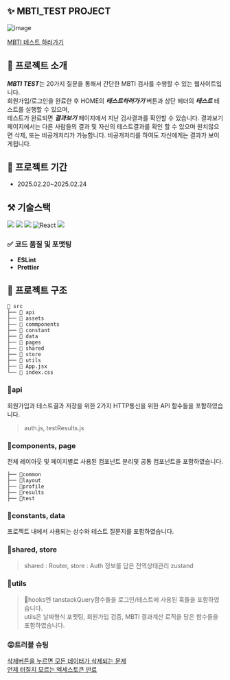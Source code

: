 ## ✨ MBTI_TEST PROJECT
![image](https://github.com/user-attachments/assets/e4e8f941-9cd6-4f84-a7a0-f8b34ed4fea3)

[MBTI 테스트 하러가기](https://mbti-test-gules.vercel.app/)
## 📢 프로젝트 소개
***MBTI TEST***는 20가지 질문을 통해서 간단한 MBTI 검사를 수행할 수 있는 웹사이트입니다.    
회원가입/로그인을 완료한 후 HOME의 ***테스트하러가기*** 버튼과 상단 헤더의 ***테스트*** 테스트를 실행할 수 있으며,    
테스트가 완료되면 ***결과보기*** 페이지에서 지난 검사결과를 확인할 수 있습니다.
결과보기 페이지에서는 다른 사람들의 결과 및 자신의 테스트결과를 확인 할 수 있으며 원치않으면 삭제, 또는 비공개처리가 가능합니다.
비공개처리를 하여도 자신에게는 결과가 보이게됩니다.

## 📅 프로젝트 기간
* 2025.02.20~2025.02.24

## ⚒ 기술스택

  <img src="https://img.shields.io/badge/html5-E34F26?style=for-the-badge&logo=html5&logoColor=white"> <img src="https://img.shields.io/badge/css-1572B6?style=for-the-badge&logo=css3&logoColor=white"> 
  <img src="https://img.shields.io/badge/javascript-F7DF1E?style=for-the-badge&logo=javascript&logoColor=black"> ![React](https://img.shields.io/badge/react-%2320232a.svg?style=for-the-badge&logo=react&logoColor=%2361DAFB) <img src="https://img.shields.io/badge/zustand-%2320232a.svg?style=for-the-badge&logo=react&logoColor=%2361DAFB"> 

### ✅ **코드 품질 및 포맷팅**

- **ESLint**
- **Prettier**

## 📁 프로젝트 구조
```
📁 src
├── 📁 api
├── 📁 assets
├── 📁 commponents
├── 📁 constant
├── 📁 data
├── 📁 pages
├── 📁 shared
├── 📁 store
├── 📁 utils
├── 📄 App.jsx
└── 📄 index.css
```
### 📁api
회원가입과 테스트결과 저장을 위한 2가지 HTTP통신을 위한 API 함수들을 포함하였습니다.
> auth.js, testResults.js

### 📁components, page
전체 레이아웃 및 페이지별로 사용된 컴포넌트 분리및 공통 컴포넌트을 포함하였습니다.
```
├── 📁common
├── 📁layout
├── 📁profile
├── 📁results
├── 📁test
```
### 📁constants, data
프로젝트 내에서 사용되는 상수와 테스트 질문지를 포함하였습니다.
### 📁shared, store
> shared : Router, store : Auth 정보를 담은 전역상태관리 zustand
### 📁utils
> 📁hooks엔 tanstackQuery함수들을 로그인/테스트에 사용된 훅들을 포함하였습니다.   
> utils은 날짜형식 포멧팅, 회원가입 검증, MBTI 결과계산 로직을 담은 함수들을 포함하였습니다.


### 😡트러블 슈팅
[삭제버튼을 누르면 모든 데이터가 삭제되는 문제](https://forevero3o.tistory.com/43)   
[언제 터질지 모르는 엑세스토큰 만료](https://forevero3o.tistory.com/44)


